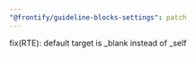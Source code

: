 ```yaml
---
"@frontify/guideline-blocks-settings": patch
---
```


fix(RTE): default target is _blank instead of _self
